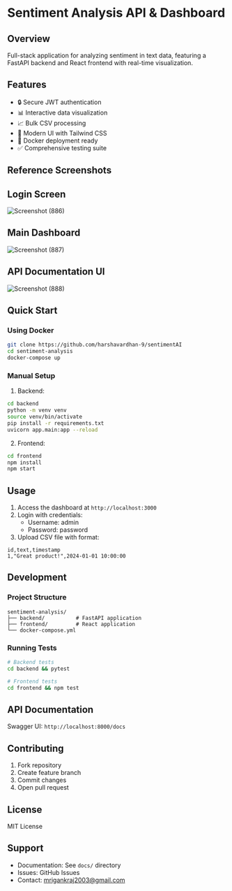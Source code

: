 # Sentiment Analysis API & Dashboard

## Overview
Full-stack application for analyzing sentiment in text data, featuring a FastAPI backend and React frontend with real-time visualization.

## Features
- 🔒 Secure JWT authentication
- 📊 Interactive data visualization
- 📈 Bulk CSV processing
- 🎨 Modern UI with Tailwind CSS
- 🐳 Docker deployment ready
- ✅ Comprehensive testing suite

## Reference Screenshots

## Login Screen 
![Screenshot (886)](https://github.com/user-attachments/assets/d4810cf6-9fb8-44ad-b58f-9b846815b47d)
## Main Dashboard
![Screenshot (887)](https://github.com/user-attachments/assets/0754de7e-12f1-431c-a86b-ae71c79ea1bf)
## API Documentation UI
![Screenshot (888)](https://github.com/user-attachments/assets/a58137c6-b6c7-4626-85b8-308fcbfe919c)



## Quick Start

### Using Docker
```bash
git clone https://github.com/harshavardhan-9/sentimentAI
cd sentiment-analysis
docker-compose up
```

### Manual Setup
1. Backend:
```bash
cd backend
python -m venv venv
source venv/bin/activate
pip install -r requirements.txt
uvicorn app.main:app --reload
```

2. Frontend:
```bash
cd frontend
npm install
npm start
```

## Usage

1. Access the dashboard at `http://localhost:3000`
2. Login with credentials:
   - Username: admin
   - Password: password
3. Upload CSV file with format:
```csv
id,text,timestamp
1,"Great product!",2024-01-01 10:00:00
```

## Development

### Project Structure
```
sentiment-analysis/
├── backend/          # FastAPI application
├── frontend/         # React application
└── docker-compose.yml
```

### Running Tests
```bash
# Backend tests
cd backend && pytest

# Frontend tests
cd frontend && npm test
```

## API Documentation
Swagger UI: `http://localhost:8000/docs`

## Contributing
1. Fork repository
2. Create feature branch
3. Commit changes
4. Open pull request

## License
MIT License

## Support
- Documentation: See `docs/` directory
- Issues: GitHub Issues
- Contact: mrigankraj2003@gmail.com
